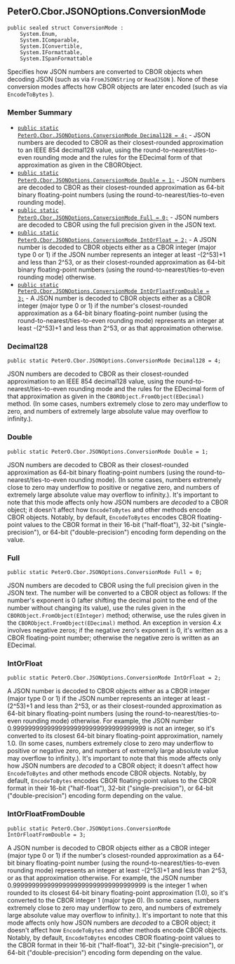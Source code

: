 ## PeterO.Cbor.JSONOptions.ConversionMode

    public sealed struct ConversionMode :
        System.Enum,
        System.IComparable,
        System.IConvertible,
        System.IFormattable,
        System.ISpanFormattable

Specifies how JSON numbers are converted to CBOR objects when decoding JSON (such as via  `FromJSONString`  or  `ReadJSON`  ). None of these conversion modes affects how CBOR objects are later encoded (such as via  `EncodeToBytes`  ).

### Member Summary
* <code>[public static PeterO.Cbor.JSONOptions.ConversionMode Decimal128 = 4;](#Decimal128)</code> - JSON numbers are decoded to CBOR as their closest-rounded approximation to an IEEE 854 decimal128 value, using the round-to-nearest/ties-to-even rounding mode and the rules for the EDecimal form of that approximation as given in the CBORObject.
* <code>[public static PeterO.Cbor.JSONOptions.ConversionMode Double = 1;](#Double)</code> - JSON numbers are decoded to CBOR as their closest-rounded approximation as 64-bit binary floating-point numbers (using the round-to-nearest/ties-to-even rounding mode).
* <code>[public static PeterO.Cbor.JSONOptions.ConversionMode Full = 0;](#Full)</code> - JSON numbers are decoded to CBOR using the full precision given in the JSON text.
* <code>[public static PeterO.Cbor.JSONOptions.ConversionMode IntOrFloat = 2;](#IntOrFloat)</code> - A JSON number is decoded to CBOR objects either as a CBOR integer (major type 0 or 1) if the JSON number represents an integer at least -(2^53)+1 and less than 2^53, or as their closest-rounded approximation as 64-bit binary floating-point numbers (using the round-to-nearest/ties-to-even rounding mode) otherwise.
* <code>[public static PeterO.Cbor.JSONOptions.ConversionMode IntOrFloatFromDouble = 3;](#IntOrFloatFromDouble)</code> - A JSON number is decoded to CBOR objects either as a CBOR integer (major type 0 or 1) if the number's closest-rounded approximation as a 64-bit binary floating-point number (using the round-to-nearest/ties-to-even rounding mode) represents an integer at least -(2^53)+1 and less than 2^53, or as that approximation otherwise.

<a id="Decimal128"></a>
### Decimal128

    public static PeterO.Cbor.JSONOptions.ConversionMode Decimal128 = 4;

JSON numbers are decoded to CBOR as their closest-rounded approximation to an IEEE 854 decimal128 value, using the round-to-nearest/ties-to-even rounding mode and the rules for the EDecimal form of that approximation as given in the  `CBORObject.FromObject(EDecimal)`  method. (In some cases, numbers extremely close to zero may underflow to zero, and numbers of extremely large absolute value may overflow to infinity.).

<a id="Double"></a>
### Double

    public static PeterO.Cbor.JSONOptions.ConversionMode Double = 1;

JSON numbers are decoded to CBOR as their closest-rounded approximation as 64-bit binary floating-point numbers (using the round-to-nearest/ties-to-even rounding mode). (In some cases, numbers extremely close to zero may underflow to positive or negative zero, and numbers of extremely large absolute value may overflow to infinity.). It's important to note that this mode affects only how JSON numbers are <i>decoded</i> to a CBOR object; it doesn't affect how  `EncodeToBytes`  and other methods encode CBOR objects. Notably, by default,  `EncodeToBytes`  encodes CBOR floating-point values to the CBOR format in their 16-bit ("half-float"), 32-bit ("single-precision"), or 64-bit ("double-precision") encoding form depending on the value.

<a id="Full"></a>
### Full

    public static PeterO.Cbor.JSONOptions.ConversionMode Full = 0;

JSON numbers are decoded to CBOR using the full precision given in the JSON text. The number will be converted to a CBOR object as follows: If the number's exponent is 0 (after shifting the decimal point to the end of the number without changing its value), use the rules given in the  `CBORObject.FromObject(EInteger)`  method; otherwise, use the rules given in the  `CBORObject.FromObject(EDecimal)`  method. An exception in version 4.x involves negative zeros; if the negative zero's exponent is 0, it's written as a CBOR floating-point number; otherwise the negative zero is written as an EDecimal.

<a id="IntOrFloat"></a>
### IntOrFloat

    public static PeterO.Cbor.JSONOptions.ConversionMode IntOrFloat = 2;

A JSON number is decoded to CBOR objects either as a CBOR integer (major type 0 or 1) if the JSON number represents an integer at least -(2^53)+1 and less than 2^53, or as their closest-rounded approximation as 64-bit binary floating-point numbers (using the round-to-nearest/ties-to-even rounding mode) otherwise. For example, the JSON number 0.99999999999999999999999999999999999 is not an integer, so it's converted to its closest 64-bit binary floating-point approximation, namely 1.0. (In some cases, numbers extremely close to zero may underflow to positive or negative zero, and numbers of extremely large absolute value may overflow to infinity.). It's important to note that this mode affects only how JSON numbers are <i>decoded</i> to a CBOR object; it doesn't affect how  `EncodeToBytes`  and other methods encode CBOR objects. Notably, by default,  `EncodeToBytes`  encodes CBOR floating-point values to the CBOR format in their 16-bit ("half-float"), 32-bit ("single-precision"), or 64-bit ("double-precision") encoding form depending on the value.

<a id="IntOrFloatFromDouble"></a>
### IntOrFloatFromDouble

    public static PeterO.Cbor.JSONOptions.ConversionMode IntOrFloatFromDouble = 3;

A JSON number is decoded to CBOR objects either as a CBOR integer (major type 0 or 1) if the number's closest-rounded approximation as a 64-bit binary floating-point number (using the round-to-nearest/ties-to-even rounding mode) represents an integer at least -(2^53)+1 and less than 2^53, or as that approximation otherwise. For example, the JSON number 0.99999999999999999999999999999999999 is the integer 1 when rounded to its closest 64-bit binary floating-point approximation (1.0), so it's converted to the CBOR integer 1 (major type 0). (In some cases, numbers extremely close to zero may underflow to zero, and numbers of extremely large absolute value may overflow to infinity.). It's important to note that this mode affects only how JSON numbers are <i>decoded</i> to a CBOR object; it doesn't affect how  `EncodeToBytes`  and other methods encode CBOR objects. Notably, by default,  `EncodeToBytes`  encodes CBOR floating-point values to the CBOR format in their 16-bit ("half-float"), 32-bit ("single-precision"), or 64-bit ("double-precision") encoding form depending on the value.
